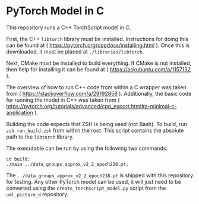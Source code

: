# PyTorch Model in C

This repository runs a C++ TorchScript model in C.

First, the C++ `libtorch` library must be installed.
Instructions for doing this can be found at ( https://pytorch.org/cppdocs/installing.html ).
Once this is downloaded, it must be placed at `./libraries/libtorch`.

Next, CMake must be installed to build everything.
If CMake is not installed, then help for installing it can be found at ( https://askubuntu.com/a/1157132 ).

The overview of how to run C++ code from within a C wrapper was taken from ( https://stackoverflow.com/a/29192858 ).
Additionally, the basic code for running the model in C++ was taken from ( https://pytorch.org/tutorials/advanced/cpp_export.html#a-minimal-c-application ).

Building the code expects that ZSH is being used (not Bash).
To build, run `zsh run_build.zsh` from within the root.
This script contains the absolute path to the `libtorch` library.

The executable can be run by using the following two commands:

    cd build;
    ./main ../data_groups_approx_v2_2_epoch238.pt;

The `../data_groups_approx_v2_2_epoch238.pt` is shipped with this repository for testing.
Any other PyTorch model can be used, it will just need to be converted using the `create_torchscript_model.py` script from the `uml_picture_d` repository.
